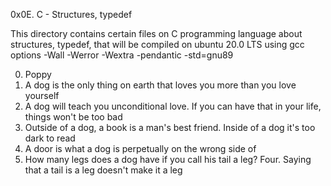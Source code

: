 0x0E. C - Structures, typedef

This directory contains certain files on C programming language about structures, typedef, that will be compiled on ubuntu 20.0 LTS using gcc options -Wall -Werror -Wextra -pendantic -std=gnu89

0. Poppy
1. A dog is the only thing on earth that loves you more than you love yourself
2. A dog will teach you unconditional love. If you can have that in your life, things won't be too bad
3. Outside of a dog, a book is a man's best friend. Inside of a dog it's too dark to read
4. A door is what a dog is perpetually on the wrong side of
5. How many legs does a dog have if you call his tail a leg? Four. Saying that a tail is a leg doesn't make it a leg
